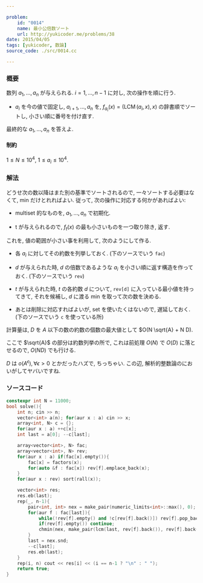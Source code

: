 ```yaml
---

problem:
    id: "0014"
    name: 最小公倍数ソート
    url: http://yukicoder.me/problems/38
date: 2015/04/05
tags: [yukicoder, 数論]
source_code: ./src/0014.cc

---
```


### 概要

数列 $a_1, \dots, a_n$ が与えられる.
$i = 1, \dots, n-1$ に対し, 次の操作を順に行う.

- $a_i$ を今の値で固定し, $a _ {i+1}, \dots, a_n$ を,
  $f _ {a_i}(x) = (\mathop{LCM}(a_i, x), x)$ の辞書順でソートし, 小さい順に番号を付け直す.

最終的な $a_1, \dots, a_n$ を答えよ.

#### 制約

$1 \le N \le 10^4$, $1 \le a_i \le 10^4$.

### 解法


どうせ次の数以降はまた別の基準でソートされるので, 一々ソートする必要はなくて, min だけとれればよい.
従って, 次の操作に対応する何かがあればよい:

- multiset 的なものを, $a_1, \dots, a_n$ で初期化.

- t が与えられるので, $f_t(x)$ の最も小さいものを一つ取り除き, 返す.

これを, 値の範囲が小さい事を利用して, 次のようにして作る.

- 各 $a_i$ に対してその約数を列挙しておく. (下のソースでいう `fac`)

- $d$ が与えられた時, $d$ の倍数であるような $a_i$ を小さい順に返す構造を作っておく. (下のソースでいう `rev`)

- $t$ が与えられた時, $t$ の各約数 $d$ について, `rev[d]` に入っている最小値を持ってきて, それを候補し, $d$ に渡る min を取って次の数を決める.

- あとは削除に対応すればよいが, set を使いたくはないので, 遅延しておく. (下のソースでいう `c` を使っている所)

計算量は, $D$ を $A$ 以下の数の約数の個数の最大値として $O(N \sqrt{A} + N D).

ここで $\sqrt{A}$ の部分は約数列挙の所で, これは前処理 $O(N)$ で $O(D)$ に落とせるので, $O(ND)$ でも行ける.

$D$ は $o(A^\epsilon), \forall \epsilon > 0$ とかだったハズで, ちっちゃい.
この辺, 解析的整数論のにおいがしてヤバいですね.

### ソースコード
~~~ cpp
constexpr int N = 11000;
bool solve(){
    int n; cin >> n;
    vector<int> a(n); for(aur x : a) cin >> x;
    array<int, N> c = {};
    for(aur x : a) ++c[x];
    int last = a[0]; --c[last];

    array<vector<int>, N> fac;
    array<vector<int>, N> rev;
    for(aur x : a) if(fac[x].empty()){
        fac[x] = factors(x);
        for(auto &f : fac[x]) rev[f].emplace_back(x);
    }
    for(aur x : rev) sort(rall(x));

    vector<int> res;
    res.eb(last);
    rep(_, n-1){
        pair<int, int> nex = make_pair(numeric_limits<int>::max(), 0);
        for(aur f : fac[last]){
            while(!rev[f].empty() and !c[rev[f].back()]) rev[f].pop_back();
            if(rev[f].empty()) continue;
            chmin(nex, make_pair(lcm(last, rev[f].back()), rev[f].back()));
        }
        last = nex.snd;
        --c[last];
        res.eb(last);
    }
    rep(i, n) cout << res[i] << (i == n-1 ? "\n" : " ");
    return true;
}
~~~

